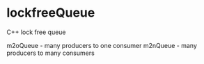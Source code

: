 # lockfreeQueue
C++ lock free queue 

 m2oQueue - many producers to one consumer
 m2nQueue - many producers to many consumers
 
